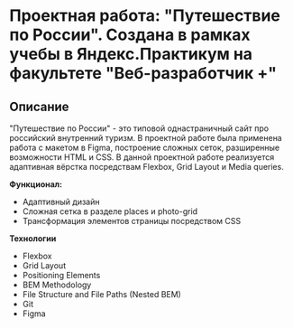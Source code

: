 # Проектная работа: "Путешествие по России". Создана в рамках учебы в Яндекс.Практикум на факультете "Веб-разработчик +"

## Описание
"Путешествие по России" - это типовой однастраничный сайт про российский внутренний туризм. В проектной работе была применена работа с макетом в Figma, построение сложных сеток, разширенные возможности HTML и CSS.
В данной проектной работе реализуется адаптивная вёрстка посредствам Flexbox, Grid Layout и Media queries.

**Функционал:**

* Адаптивный дизайн
* Сложная сетка в разделе places и photo-grid
* Трансформация элементов страницы посредством CSS

**Технологии**

* Flexbox
* Grid Layout
* Positioning Elements
* BEM Methodology
* File Structure and File Paths (Nested BEM)
* Git
* Figma


